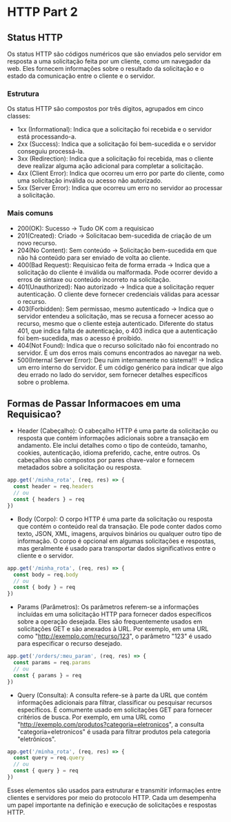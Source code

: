 # HTTP Part 2

## Status HTTP
Os status HTTP são códigos numéricos que são enviados pelo servidor em resposta a uma solicitação feita por um cliente, como um navegador da web. Eles fornecem informações sobre o resultado da solicitação e o estado da comunicação entre o cliente e o servidor.

### Estrutura
Os status HTTP são compostos por três dígitos, agrupados em cinco classes:

- 1xx (Informational): Indica que a solicitação foi recebida e o servidor está processando-a.
- 2xx (Success): Indica que a solicitação foi bem-sucedida e o servidor conseguiu processá-la.
- 3xx (Redirection): Indica que a solicitação foi recebida, mas o cliente deve realizar alguma ação adicional para completar a solicitação.
- 4xx (Client Error): Indica que ocorreu um erro por parte do cliente, como uma solicitação inválida ou acesso não autorizado.
- 5xx (Server Error): Indica que ocorreu um erro no servidor ao processar a solicitação.

### Mais comuns

- 200(OK): Sucesso -> Tudo OK com a requisicao
- 201(Created): Criado -> Solicitacao bem-sucedida de criação de um novo recurso. 
- 204(No Content): Sem conteúdo -> Solicitação bem-sucedida em que não há conteúdo para ser enviado de volta ao cliente.
- 400(Bad Request): Requisicao feita de forma errada -> Indica que a solicitação do cliente é inválida ou malformada. Pode ocorrer devido a erros de sintaxe ou conteúdo incorreto na solicitação.
- 401(Unauthorized): Nao autorizado -> Indica que a solicitação requer autenticação. O cliente deve fornecer credenciais válidas para acessar o recurso.
- 403(Forbidden): Sem permissao, mesmo autenticado -> Indica que o servidor entendeu a solicitação, mas se recusa a fornecer acesso ao recurso, mesmo que o cliente esteja autenticado. Diferente do status 401, que indica falta de autenticação, o 403 indica que a autenticação foi bem-sucedida, mas o acesso é proibido.
- 404(Not Found): Indica que o recurso solicitado não foi encontrado no servidor. É um dos erros mais comuns encontrados ao navegar na web.
- 500(Internal Server Error): Deu ruim internamente no sistema!!! -> Indica um erro interno do servidor. É um código genérico para indicar que algo deu errado no lado do servidor, sem fornecer detalhes específicos sobre o problema.

## Formas de Passar Informacoes em uma Requisicao?

- Header (Cabeçalho): O cabeçalho HTTP é uma parte da solicitação ou resposta que contém informações adicionais sobre a transação em andamento. Ele inclui detalhes como o tipo de conteúdo, tamanho, cookies, autenticação, idioma preferido, cache, entre outros. Os cabeçalhos são compostos por pares chave-valor e fornecem metadados sobre a solicitação ou resposta.

```js
app.get('/minha_rota', (req, res) => {
  const header = req.headers
  // ou
  const { headers } = req
})
```

- Body (Corpo): O corpo HTTP é uma parte da solicitação ou resposta que contém o conteúdo real da transação. Ele pode conter dados como texto, JSON, XML, imagens, arquivos binários ou qualquer outro tipo de informação. O corpo é opcional em algumas solicitações e respostas, mas geralmente é usado para transportar dados significativos entre o cliente e o servidor.

```js
app.get('/minha_rota', (req, res) => {
  const body = req.body
  // ou
  const { body } = req
})
```

- Params (Parâmetros): Os parâmetros referem-se a informações incluídas em uma solicitação HTTP para fornecer dados específicos sobre a operação desejada. Eles são frequentemente usados em solicitações GET e são anexados à URL. Por exemplo, em uma URL como "http://exemplo.com/recurso/123", o parâmetro "123" é usado para especificar o recurso desejado.

```js
app.get('/orders/:meu_param', (req, res) => {
  const params = req.params
  // ou
  const { params } = req
})
```

- Query (Consulta): A consulta refere-se à parte da URL que contém informações adicionais para filtrar, classificar ou pesquisar recursos específicos. É comumente usado em solicitações GET para fornecer critérios de busca. Por exemplo, em uma URL como "http://exemplo.com/produtos?categoria=eletronicos", a consulta "categoria=eletronicos" é usada para filtrar produtos pela categoria "eletrônicos".

```js
app.get('/minha_rota', (req, res) => {
  const query = req.query
  // ou
  const { query } = req
})
```

Esses elementos são usados para estruturar e transmitir informações entre clientes e servidores por meio do protocolo HTTP. Cada um desempenha um papel importante na definição e execução de solicitações e respostas HTTP.
